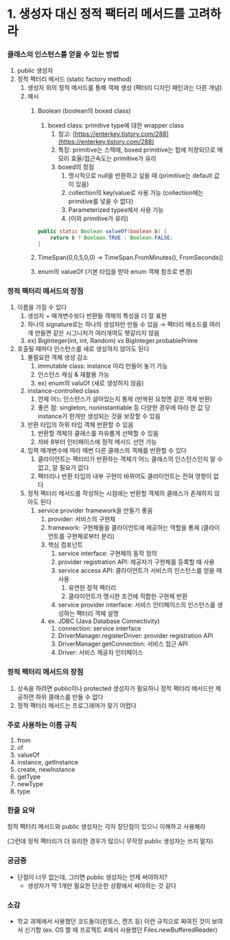 # 1. 생성자 대신 정적 팩터리 메서드를 고려하라

### 클래스의 인스턴스를 얻을 수 있는 방법

1. public 생성자
2. 정적 팩터리 메서드 (static factory method)
    1. 생성자 외의 정적 메서드를 통해 객체 생성 (팩터리 디자인 패턴과는 다른 개념)
    2. 예시
        1. Boolean (boolean의 boxed class)
            1. boxed class: primitive type에 대한 wrapper class
                1. 참고: [https://enterkey.tistory.com/288](https://enterkey.tistory.com/288)
                2. 특징: primitive는 스택에, boxed primitive는 힙에 저장되므로 메모리 효율/접근속도는 primitive가 유리
                3. boxed의 장점
                    1. 명시적으로 null을 반환하고 싶을 때 (primitive는 default 값이 있음)
                    2. collection의 key/value로 사용 가능 (collection에는 primitive를 넣을 수 없다)
                    3. Parameterized types에서 사용 가능
                    4. (이외 primitive가 유리)
            
            ```java
            public static Boolean valueOf(boolean b) {
            	return b ? Boolean.TRUE : Boolean.FALSE;
            }
            ```
            
        2. TimeSpan(0,0,5,0,0) → TimeSpan.FromMinutes(), FromSeconds()
        3. enum의 valueOf (기본 타입을 받아 enum 객체 참조로 변경)

### 정적 팩터리 메서드의 장점

1. 이름을 가질 수 있다
    1. 생성자 + 매개변수보다 반환될 객체의 특성을 더 잘 표현
    2. 하나의 signature로는 하나의 생성자만 만들 수 있음 → 팩터리 메소드를 여러개 만들면 같은 시그니처가 여러개여도 헷갈리지 않음
    3. ex) BigInteger(int, int, Random) vs BigInteger.probablePrime
2. 호출될 때마다 인스턴스를 새로 생성하지 않아도 된다
    1. 불필요한 객체 생성 감소
        1. immutable class: instance 미리 만들어 놓기 가능
        2. 인스턴스 캐싱 & 재활용 가능
        3. ex) enum의 valuOf (새로 생성하지 않음)
    2. instance-controlled class
        1. 언제 어느 인스턴스가 살아있는지 통제 (반복된 요청엔 같은 객체 반환)
        2. 좋은 점: singleton, noninstantiable 등 다양한 경우에 따라 한 값 당 instance가 한개만 생성되는 것을 보장할 수 있음
    3. 반환 타입의 하위 타입 객체 반환할 수 있음
        1. 반환할 객체의 클래스를 자유롭게 선택할 수 있음
        2. 자바 8부터 인터페이스에 정적 메서드 선언 가능
    4.  입력 매개변수에 따라 매번 다른 클래스의 객체를 반환할 수 있다
        1. 클라이언트는 팩터리가 반환하는 객체가 어느 클래스의 인스턴스인지 알 수 없고, 알 필요가 없다
        2. 팩터리나 반환 타입의 내부 구현이 바뀌어도 클라이언트는 전혀 영향이 없다
    5. 정적 팩터리 메서드를 작성하는 시점에는 반환할 객체의 클래스가 존재하지 않아도 된다
        1. service provider framework을 만들기 좋음
            1. provider: 서비스의 구현체
            2. framework: 구현체들을 클라이언트에 제공하는 역할을 통제 (클라이언트를 구현체로부터 분리)
            3. 핵심 컴포넌트
                1. service interface: 구현체의 동작 정의
                2. provider registration API: 제공자가 구현체를 등록할 때 사용
                3. service access API: 클라이언트가 서비스의 인스턴스를 얻을 때 사용
                    1. 유연한 정적 팩터리
                    2. 클라이언트가 명시한 조건에 적합한 구현체 반환
                4. service provider interface: 서비스 인터페이스의 인스턴스를 생성하는 팩터리 객체 설명
            4. ex. JDBC (Java Database Connectivity)
                1. connection: service interface
                2. DriverManager.registerDriver: provider registration API
                3. DriverManager.getConnection: 서비스 접근 API
                4. Driver: 서비스 제공자 인터페이스

### 정적 팩터리 메서드의 장점

1. 상속을 하려면 public이나 protected 생성자가 필요하니 정적 팩터리 메서드만 제공하면 하위 클래스를 만들 수 없다
2. 정적 팩터리 메서드는 프로그래머가 찾기 어렵다

### 주로 사용하는 이름 규칙

1. from
2. of
3. valueOf
4. instance, getInstance
5. create, newInstance
6. getType
7. newType
8. type

### 한줄 요약

정적 팩터리 메서드와 public 생성자는 각자 장단점이 있으니 이해하고 사용해라

(그런데 정적 팩터리가 더 유리한 경우가 많으니 무작정 public 생성자는 쓰지 말자)

### 궁금증

- 단점이 너무 없는데, 그러면 public 생성자는 언제 써야하지?
    - 생성자가 딱 1개만 필요한 단순한 상황에서 써야하는 것 같다

### 소감

- 학교 과제에서 사용했던 코드들이(핀토스, 켄즈 등) 이런 규칙으로 짜여진 것이 보여서 신기함 (ex. OS 짤 때 프로젝트 4에서 사용했던 Files.newBufferedReader)